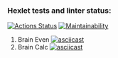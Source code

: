 ### Hexlet tests and linter status:
[![Actions Status](https://github.com/alte0/php-project-45/actions/workflows/hexlet-check.yml/badge.svg)](https://github.com/alte0/php-project-45/actions)
[![Maintainability](https://api.codeclimate.com/v1/badges/7bb068ba693836ae90e9/maintainability)](https://codeclimate.com/github/alte0/php-project-45/maintainability)

1) Brain Even [![asciicast](https://asciinema.org/a/TIwKqPw5BCUsk5eEPmvqR4tj8.svg)](https://asciinema.org/a/TIwKqPw5BCUsk5eEPmvqR4tj8)
2) Brain Calc [![asciicast](https://asciinema.org/a/fLKgXJxIYN8rY3jKzc8CbxDjl.svg)](https://asciinema.org/a/fLKgXJxIYN8rY3jKzc8CbxDjl)